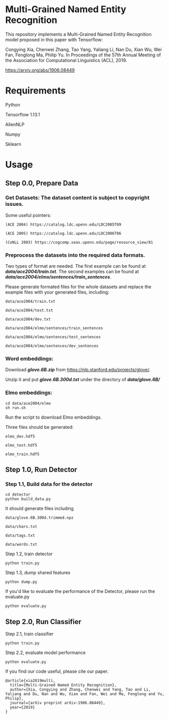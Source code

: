 # Multi-Grained Named Entity Recognition


This repository implements a Multi-Grained Named Entity Recognition model proposed in this paper with Tensorflow:

Congying Xia, Chenwei Zhang, Tao Yang, Yaliang Li, Nan Du, Xian Wu, Wei Fan, Fenglong Ma, Philip Yu. In Proceedings of the 57th Annual Meeting of the Association for Computational Linguistics (ACL), 2019. 

https://arxiv.org/abs/1906.08449

# Requirements

Python

Tensorflow 1.13.1

AllenNLP

Numpy

Sklearn


# Usage

## Step 0.0, Prepare Data

 ### Get Datasets: The dataset content is subject to copyright issues. 

   Some useful pointers:

    (ACE 2004) https://catalog.ldc.upenn.edu/LDC2005T09

    (ACE 2005) https://catalog.ldc.upenn.edu/LDC2006T06

    (CoNLL 2003) https://cogcomp.seas.upenn.edu/page/resource_view/81


 ### Preprocess the datasets into the required data formats.

   Two types of format are needed. The first example can be found at ***data/ace2004/train.txt***. The second examples can be found at ***data/ace2004/elmo/sentences/train_sentences***.
     
   Please generate formated files for the whole datasets and replace the example files with your generated files, including:
    
    data/ace2004/train.txt
    
    data/ace2004/test.txt
    
    data/ace2004/dev.txt
    
    data/ace2004/elmo/sentences/train_sentences
    
    data/ace2004/elmo/sentences/test_sentences
    
    data/ace2004/elmo/sentences/dev_sentences


### Word embeddings: 

   Download ***glove.6B.zip*** from https://nlp.stanford.edu/projects/glove/. 

   Unzip it and put ***glove.6B.300d.txt*** under the directory of ***data/glove.6B/***

### Elmo embeddings: 

    cd data/ace2004/elmo
    sh run.sh
 
 Run the script to download Elmo embeddings.
  
 Three files should be generated:
 
    elmo_dev.hdf5
 
    elmo_test.hdf5
 
    elmo_train.hdf5 
 
 
 
## Step 1.0, Run Detector

  ### Step 1.1, Build data for the detector

  ```
  cd detector
  python build_data.py
  ```
  
  It should generate files including
        
    data/glove.6B.300d.trimmed.npz
    
    data/chars.txt
    
    data/tags.txt
    
    data/words.txt
          

  Step 1.2, train detector
 
  ```
  python train.py
  ```

  Step 1.3, dump shared features
  
  ```
  python dump.py
  ```

  If you'd like to evaluate the performance of the Detector, please run the evaluate.py
  
  ```
  python evaluate.py
  ```

## Step 2.0, Run Classifier

  Step 2.1, train classifier
  
  ```
  python train.py
  ```

  Step 2.2, evaluate model performance
  
  ```
  python evaluate.py
  ```

If you find our code useful, please cite our paper.

```
@article{xia2019multi,
  title={Multi-Grained Named Entity Recognition},
  author={Xia, Congying and Zhang, Chenwei and Yang, Tao and Li, Yaliang and Du, Nan and Wu, Xian and Fan, Wei and Ma, Fenglong and Yu, Philip},
  journal={arXiv preprint arXiv:1906.08449},
  year={2019}
}

```
